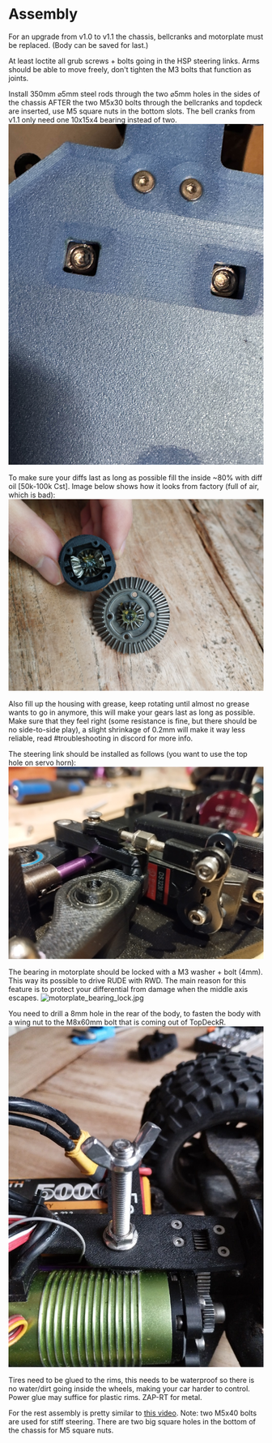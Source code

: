 # Assembly

For an upgrade from v1.0 to v1.1 the chassis, bellcranks and motorplate must be replaced. (Body can be saved for last.)

At least loctite all grub screws + bolts going in the HSP steering links. Arms should be able to move freely, don't tighten the M3 bolts that function as joints.

Install 350mm ⌀5mm steel rods through the two ⌀5mm holes in the sides of the chassis AFTER the two M5x30 bolts through the bellcranks and topdeck are inserted, use M5 square nuts in the bottom slots. The bell cranks from v1.1 only need one 10x15x4 bearing instead of two.
![steering_square_nuts.jpg](steering_square_nuts.jpg)

To make sure your diffs last as long as possible fill the inside ~80% with diff oil [50k-100k Cst]. Image below shows how it looks from factory (full of air, which is bad):
![inside_diff.jpg](inside_diff.jpg)

Also fill up the housing with grease, keep rotating until almost no grease wants to go in anymore, this will make your gears last as long as possible. Make sure that they feel right (some resistance is fine, but there should be no side-to-side play), a slight shrinkage of 0.2mm will make it way less reliable, read #troubleshooting in discord for more info.

The steering link should be installed as follows (you want to use the top hole on servo horn):
![steering_link_install.jpg](steering_link_install.jpg)

The bearing in motorplate should be locked with a M3 washer + bolt (4mm). This way its possible to drive RUDE with RWD. The main reason for this feature is to protect your differential from damage when the middle axis escapes.
![motorplate_bearing_lock.jpg](motorplate_bearing_lock.jpg)

You need to drill a 8mm hole in the rear of the body, to fasten the body with a wing nut to the M8x60mm bolt that is coming out of TopDeckR.
![M8_body.jpg](M8_body.jpg)

Tires need to be glued to the rims, this needs to be waterproof so there is no water/dirt going inside the wheels, making your car harder to control. Power glue may suffice for plastic rims. ZAP-RT for metal.

For the rest assembly is pretty similar to [this video](https://www.youtube.com/watch?v=374VbFoaV5E).
Note: two M5x40 bolts are used for stiff steering. There are two big square holes in the bottom of the chassis for M5 square nuts.
